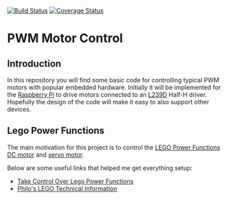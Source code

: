 [![Build Status](https://travis-ci.org/GTAeberhard/pwm_motor_control.svg?branch=master)](https://travis-ci.org/GTAeberhard/pwm_motor_control) [![Coverage Status](https://coveralls.io/repos/github/GTAeberhard/pwm_motor_control/badge.svg?branch=master)](https://coveralls.io/github/GTAeberhard/pwm_motor_control?branch=master)

# PWM Motor Control

## Introduction

In this repository you will find some basic code for controlling typical PWM
motors with popular embedded hardware.  Initially it will be implemented
for the [Raspberry Pi](https://www.raspberrypi.org/) to drive motors connected to
an [L239D](http://www.ti.com/lit/ds/symlink/l293.pdf) Half-H driver.  Hopefully the
design of the code will make it easy to also support other devices.

## Lego Power Functions

The main motivation for this project is to control the
[LEGO Power Functions](https://www.lego.com/powerfunctions/) 
[DC motor](https://www.lego.com/powerfunctions/products/xl-motor-8882) and
[servo motor](https://www.lego.com/powerfunctions/products/servo-motor-88004).

Below are some useful links that helped me get everything setup:
* [Take Control Over Lego Power Functions](https://www.hackster.io/Notthemarsian/take-control-over-lego-power-functions)
* [Philo's LEGO Technical Information](http://www.philohome.com/tech.htm)

